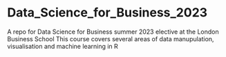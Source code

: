 # Data_Science_for_Business_2023
A repo for Data Science for Business summer 2023 elective at the London Business School
This course covers several areas of data manupulation, visualisation and machine learning in R
